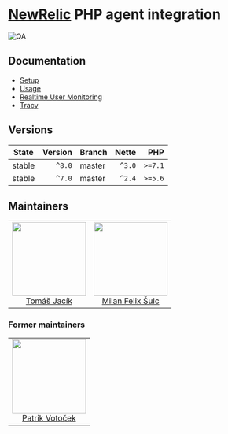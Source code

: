 # [NewRelic](http://newrelic.com) PHP agent integration

![QA](https://github.com/contributte/newrelic/workflows/QA/badge.svg?branch=master)

## Documentation

- [Setup](.docs/README.md#setup)
- [Usage](.docs/README.md#usage)
- [Realtime User Monitoring](.docs/README.md#realtime-user-monitoring)
- [Tracy](.docs/README.md#tracy)

## Versions

| State  | Version | Branch |  Nette |     PHP |
|--------|--------:|--------|-------:|--------:|
| stable |  `^8.0` | master | `^3.0` | `>=7.1` |
| stable |  `^7.0` | master | `^2.4` | `>=5.6` |

## Maintainers

<table>
  <tbody>
    <tr>
      <td align="center">
        <a href="https://github.com/foxycode">
            <img width="150" height="150" src="https://avatars2.githubusercontent.com/u/1284781?s=460&v=4">
        </a>
        </br>
        <a href="https://github.com/foxycode">Tomáš Jacík</a>
      </td>
      <td align="center">
        <a href="https://github.com/f3l1x">
            <img width="150" height="150" src="https://avatars2.githubusercontent.com/u/538058?v=3&s=150">
        </a>
        </br>
        <a href="https://github.com/f3l1x">Milan Felix Šulc</a>
      </td>
    </tr>
  </tbody>
</table>

### Former maintainers

<table>
  <tbody>
    <tr>
      <td align="center">
        <a href="https://github.com/Vrtak-CZ">
            <img width="150" height="150" src="https://avatars0.githubusercontent.com/u/112567?s=460&v=4">
        </a>
        </br>
        <a href="http://patrik.votocek.cz">Patrik Votoček</a>
      </td>
    </tr>
  </tbody>
</table>
